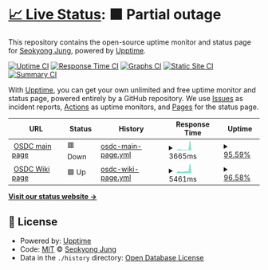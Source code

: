 # [📈 Live Status](https://syjung6967.github.io/upptime): <!--live status--> **🟧 Partial outage**

This repository contains the open-source uptime monitor and status page for [Seokyong Jung](https://syjung6967.github.io/upptime), powered by [Upptime](https://github.com/upptime/upptime).

[![Uptime CI](https://github.com/syjung6967/upptime/workflows/Uptime%20CI/badge.svg)](https://github.com/syjung6967/upptime/actions?query=workflow%3A%22Uptime+CI%22)
[![Response Time CI](https://github.com/syjung6967/upptime/workflows/Response%20Time%20CI/badge.svg)](https://github.com/syjung6967/upptime/actions?query=workflow%3A%22Response+Time+CI%22)
[![Graphs CI](https://github.com/syjung6967/upptime/workflows/Graphs%20CI/badge.svg)](https://github.com/syjung6967/upptime/actions?query=workflow%3A%22Graphs+CI%22)
[![Static Site CI](https://github.com/syjung6967/upptime/workflows/Static%20Site%20CI/badge.svg)](https://github.com/syjung6967/upptime/actions?query=workflow%3A%22Static+Site+CI%22)
[![Summary CI](https://github.com/syjung6967/upptime/workflows/Summary%20CI/badge.svg)](https://github.com/syjung6967/upptime/actions?query=workflow%3A%22Summary+CI%22)

With [Upptime](https://upptime.js.org), you can get your own unlimited and free uptime monitor and status page, powered entirely by a GitHub repository. We use [Issues](https://github.com/syjung6967/upptime/issues) as incident reports, [Actions](https://github.com/syjung6967/upptime/actions) as uptime monitors, and [Pages](https://syjung6967.github.io/upptime) for the status page.

<!--start: status pages-->
<!-- This summary is generated by Upptime (https://github.com/upptime/upptime) -->
<!-- Do not edit this manually, your changes will be overwritten -->
<!-- prettier-ignore -->
| URL | Status | History | Response Time | Uptime |
| --- | ------ | ------- | ------------- | ------ |
| <img alt="" src="https://icons.duckduckgo.com/ip3/osdc.hanyang.ac.kr.ico" height="13"> [OSDC main page](http://osdc.hanyang.ac.kr/) | 🟥 Down | [osdc-main-page.yml](https://github.com/syjung6967/upptime/commits/HEAD/history/osdc-main-page.yml) | <details><summary><img alt="Response time graph" src="./graphs/osdc-main-page/response-time-week.png" height="20"> 3665ms</summary><br><a href="https://syjung6967.github.io/upptime/history/osdc-main-page"><img alt="Response time 1745" src="https://img.shields.io/endpoint?url=https%3A%2F%2Fraw.githubusercontent.com%2Fsyjung6967%2Fupptime%2FHEAD%2Fapi%2Fosdc-main-page%2Fresponse-time.json"></a><br><a href="https://syjung6967.github.io/upptime/history/osdc-main-page"><img alt="24-hour response time 12380" src="https://img.shields.io/endpoint?url=https%3A%2F%2Fraw.githubusercontent.com%2Fsyjung6967%2Fupptime%2FHEAD%2Fapi%2Fosdc-main-page%2Fresponse-time-day.json"></a><br><a href="https://syjung6967.github.io/upptime/history/osdc-main-page"><img alt="7-day response time 3665" src="https://img.shields.io/endpoint?url=https%3A%2F%2Fraw.githubusercontent.com%2Fsyjung6967%2Fupptime%2FHEAD%2Fapi%2Fosdc-main-page%2Fresponse-time-week.json"></a><br><a href="https://syjung6967.github.io/upptime/history/osdc-main-page"><img alt="30-day response time 2094" src="https://img.shields.io/endpoint?url=https%3A%2F%2Fraw.githubusercontent.com%2Fsyjung6967%2Fupptime%2FHEAD%2Fapi%2Fosdc-main-page%2Fresponse-time-month.json"></a><br><a href="https://syjung6967.github.io/upptime/history/osdc-main-page"><img alt="1-year response time 1617" src="https://img.shields.io/endpoint?url=https%3A%2F%2Fraw.githubusercontent.com%2Fsyjung6967%2Fupptime%2FHEAD%2Fapi%2Fosdc-main-page%2Fresponse-time-year.json"></a></details> | <details><summary><a href="https://syjung6967.github.io/upptime/history/osdc-main-page">95.59%</a></summary><a href="https://syjung6967.github.io/upptime/history/osdc-main-page"><img alt="All-time uptime 99.52%" src="https://img.shields.io/endpoint?url=https%3A%2F%2Fraw.githubusercontent.com%2Fsyjung6967%2Fupptime%2FHEAD%2Fapi%2Fosdc-main-page%2Fuptime.json"></a><br><a href="https://syjung6967.github.io/upptime/history/osdc-main-page"><img alt="24-hour uptime 69.10%" src="https://img.shields.io/endpoint?url=https%3A%2F%2Fraw.githubusercontent.com%2Fsyjung6967%2Fupptime%2FHEAD%2Fapi%2Fosdc-main-page%2Fuptime-day.json"></a><br><a href="https://syjung6967.github.io/upptime/history/osdc-main-page"><img alt="7-day uptime 95.59%" src="https://img.shields.io/endpoint?url=https%3A%2F%2Fraw.githubusercontent.com%2Fsyjung6967%2Fupptime%2FHEAD%2Fapi%2Fosdc-main-page%2Fuptime-week.json"></a><br><a href="https://syjung6967.github.io/upptime/history/osdc-main-page"><img alt="30-day uptime 98.79%" src="https://img.shields.io/endpoint?url=https%3A%2F%2Fraw.githubusercontent.com%2Fsyjung6967%2Fupptime%2FHEAD%2Fapi%2Fosdc-main-page%2Fuptime-month.json"></a><br><a href="https://syjung6967.github.io/upptime/history/osdc-main-page"><img alt="1-year uptime 99.32%" src="https://img.shields.io/endpoint?url=https%3A%2F%2Fraw.githubusercontent.com%2Fsyjung6967%2Fupptime%2FHEAD%2Fapi%2Fosdc-main-page%2Fuptime-year.json"></a></details>
| <img alt="" src="https://icons.duckduckgo.com/ip3/osdc.hanyang.ac.kr.ico" height="13"> [OSDC Wiki page](https://osdc.hanyang.ac.kr:8080/) | 🟩 Up | [osdc-wiki-page.yml](https://github.com/syjung6967/upptime/commits/HEAD/history/osdc-wiki-page.yml) | <details><summary><img alt="Response time graph" src="./graphs/osdc-wiki-page/response-time-week.png" height="20"> 5461ms</summary><br><a href="https://syjung6967.github.io/upptime/history/osdc-wiki-page"><img alt="Response time 1805" src="https://img.shields.io/endpoint?url=https%3A%2F%2Fraw.githubusercontent.com%2Fsyjung6967%2Fupptime%2FHEAD%2Fapi%2Fosdc-wiki-page%2Fresponse-time.json"></a><br><a href="https://syjung6967.github.io/upptime/history/osdc-wiki-page"><img alt="24-hour response time 10400" src="https://img.shields.io/endpoint?url=https%3A%2F%2Fraw.githubusercontent.com%2Fsyjung6967%2Fupptime%2FHEAD%2Fapi%2Fosdc-wiki-page%2Fresponse-time-day.json"></a><br><a href="https://syjung6967.github.io/upptime/history/osdc-wiki-page"><img alt="7-day response time 5461" src="https://img.shields.io/endpoint?url=https%3A%2F%2Fraw.githubusercontent.com%2Fsyjung6967%2Fupptime%2FHEAD%2Fapi%2Fosdc-wiki-page%2Fresponse-time-week.json"></a><br><a href="https://syjung6967.github.io/upptime/history/osdc-wiki-page"><img alt="30-day response time 2746" src="https://img.shields.io/endpoint?url=https%3A%2F%2Fraw.githubusercontent.com%2Fsyjung6967%2Fupptime%2FHEAD%2Fapi%2Fosdc-wiki-page%2Fresponse-time-month.json"></a><br><a href="https://syjung6967.github.io/upptime/history/osdc-wiki-page"><img alt="1-year response time 2004" src="https://img.shields.io/endpoint?url=https%3A%2F%2Fraw.githubusercontent.com%2Fsyjung6967%2Fupptime%2FHEAD%2Fapi%2Fosdc-wiki-page%2Fresponse-time-year.json"></a></details> | <details><summary><a href="https://syjung6967.github.io/upptime/history/osdc-wiki-page">96.58%</a></summary><a href="https://syjung6967.github.io/upptime/history/osdc-wiki-page"><img alt="All-time uptime 99.70%" src="https://img.shields.io/endpoint?url=https%3A%2F%2Fraw.githubusercontent.com%2Fsyjung6967%2Fupptime%2FHEAD%2Fapi%2Fosdc-wiki-page%2Fuptime.json"></a><br><a href="https://syjung6967.github.io/upptime/history/osdc-wiki-page"><img alt="24-hour uptime 76.08%" src="https://img.shields.io/endpoint?url=https%3A%2F%2Fraw.githubusercontent.com%2Fsyjung6967%2Fupptime%2FHEAD%2Fapi%2Fosdc-wiki-page%2Fuptime-day.json"></a><br><a href="https://syjung6967.github.io/upptime/history/osdc-wiki-page"><img alt="7-day uptime 96.58%" src="https://img.shields.io/endpoint?url=https%3A%2F%2Fraw.githubusercontent.com%2Fsyjung6967%2Fupptime%2FHEAD%2Fapi%2Fosdc-wiki-page%2Fuptime-week.json"></a><br><a href="https://syjung6967.github.io/upptime/history/osdc-wiki-page"><img alt="30-day uptime 99.17%" src="https://img.shields.io/endpoint?url=https%3A%2F%2Fraw.githubusercontent.com%2Fsyjung6967%2Fupptime%2FHEAD%2Fapi%2Fosdc-wiki-page%2Fuptime-month.json"></a><br><a href="https://syjung6967.github.io/upptime/history/osdc-wiki-page"><img alt="1-year uptime 99.58%" src="https://img.shields.io/endpoint?url=https%3A%2F%2Fraw.githubusercontent.com%2Fsyjung6967%2Fupptime%2FHEAD%2Fapi%2Fosdc-wiki-page%2Fuptime-year.json"></a></details>

<!--end: status pages-->

[**Visit our status website →**](https://syjung6967.github.io/upptime)

## 📄 License

- Powered by: [Upptime](https://github.com/upptime/upptime)
- Code: [MIT](./LICENSE) © [Seokyong Jung](https://syjung6967.github.io/upptime)
- Data in the `./history` directory: [Open Database License](https://opendatacommons.org/licenses/odbl/1-0/)
